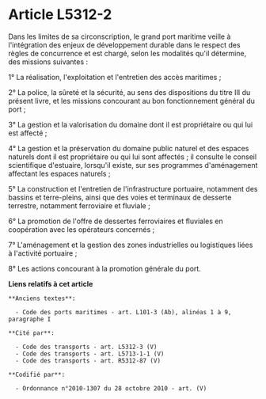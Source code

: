# Article L5312-2

Dans les limites de sa circonscription, le grand port maritime veille à l'intégration des enjeux de développement durable
dans le respect des règles de concurrence et est chargé, selon les modalités qu'il détermine, des missions suivantes :

1° La réalisation, l'exploitation et l'entretien des accès maritimes ;

2° La police, la sûreté et la sécurité, au sens des dispositions du titre III du présent livre, et les missions concourant au
bon fonctionnement général du port ;

3° La gestion et la valorisation du domaine dont il est propriétaire ou qui lui est affecté ;

4° La gestion et la préservation du domaine public naturel et des espaces naturels dont il est propriétaire ou qui lui sont
affectés ; il consulte le conseil scientifique d'estuaire, lorsqu'il existe, sur ses programmes d'aménagement affectant les
espaces naturels ;

5° La construction et l'entretien de l'infrastructure portuaire, notamment des bassins et terre-pleins, ainsi que des voies
et terminaux de desserte terrestre, notamment ferroviaire et fluviale ;

6° La promotion de l'offre de dessertes ferroviaires et fluviales en coopération avec les opérateurs concernés ;

7° L'aménagement et la gestion des zones industrielles ou logistiques liées à l'activité portuaire ;

8° Les actions concourant à la promotion générale du port.

**Liens relatifs à cet article**

	**Anciens textes**:

	  - Code des ports maritimes - art. L101-3 (Ab), alinéas 1 à 9, paragraphe I

	**Cité par**:

	  - Code des transports - art. L5312-3 (V)
	  - Code des transports - art. L5713-1-1 (V)
	  - Code des transports - art. R5312-87 (V)

	**Codifié par**:

	  - Ordonnance n°2010-1307 du 28 octobre 2010 - art. (V)

